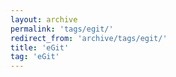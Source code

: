 ```yaml
---
layout: archive
permalink: 'tags/egit/'
redirect_from: 'archive/tags/egit/'
title: 'eGit'
tag: 'eGit'
---
```

